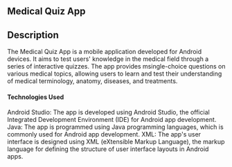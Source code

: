 ## Medical Quiz App

## Description
The Medical Quiz App is a mobile application developed for Android devices. 
It aims to test users' knowledge in the medical field through a series of interactive quizzes. 
The app provides msingle-choice questions on various medical topics, allowing users to learn and test their understanding of medical terminology, anatomy, diseases, and treatments.

#### Technologies Used

Android Studio: The app is developed using Android Studio, the official Integrated Development Environment (IDE) for Android app development.
Java: The app is programmed using Java programming languages, which is commonly used for Android app development.
XML: The app's user interface is designed using XML (eXtensible Markup Language), the markup language for defining the structure of user interface layouts in Android apps.
